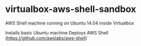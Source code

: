# virtualbox-aws-shell-sandbox
AWS Shell machine running on Ubuntu 14.04 inside Virtualbox

Installs basic Ubuntu machine
Deploys AWS Shell (https://github.com/awslabs/aws-shell)

